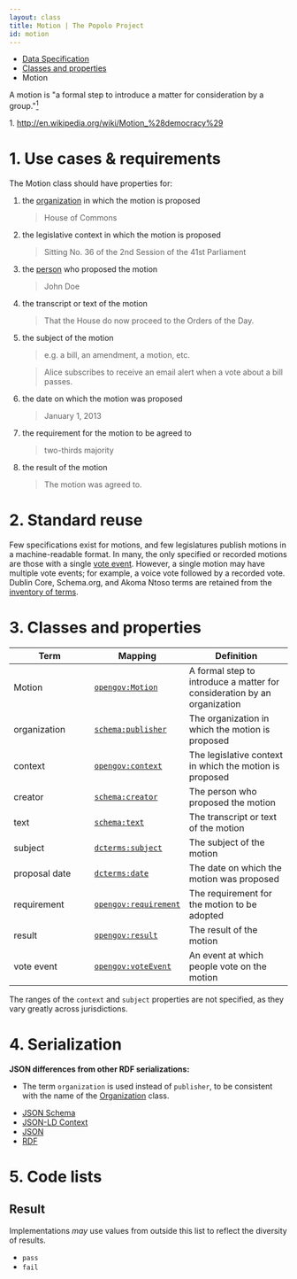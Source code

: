 ```yaml
---
layout: class
title: Motion | The Popolo Project
id: motion
---
```


<ul class="breadcrumb">
  <li><a href="/specs/">Data Specification</a></li>
  <li><a href="/specs/#classes-and-properties">Classes and properties</a></li>
  <li class="active">Motion</li>
</ul>

A motion is "a formal step to introduce a matter for consideration by a group."<a href="#note1"><sup>1</sup></a>

<p class="note" id="note1">1. <a href="http://en.wikipedia.org/wiki/Motion_%28democracy%29">http://en.wikipedia.org/wiki/Motion_%28democracy%29</a></p>

<h1 id="use-cases-and-requirements">1. Use cases &amp; requirements</h1>

The Motion class should have properties for:

1. the [organization](/specs/organization.html) in which the motion is proposed

    >House of Commons

1. the legislative context in which the motion is proposed

    >Sitting No. 36 of the 2nd Session of the 41st Parliament

1. the [person](/specs/person.html) who proposed the motion

    >John Doe

1. the transcript or text of the motion

    >That the House do now proceed to the Orders of the Day.

1. the subject of the motion

    >e.g. a bill, an amendment, a motion, etc.

    >Alice subscribes to receive an email alert when a vote about a bill passes.

1. the date on which the motion was proposed

    >January 1, 2013

1. the requirement for the motion to be agreed to

    >two-thirds majority

1. the result of the motion

    >The motion was agreed to.

<h1 id="standard-reuse">2. Standard reuse</h1>

Few specifications exist for motions, and few legislatures publish motions in a machine-readable format. In many, the only specified or recorded motions are those with a single [vote event](specs/vote-event.html). However, a single motion may have multiple vote events; for example, a voice vote followed by a recorded vote. Dublin Core, Schema.org, and Akoma Ntoso terms are retained from the [inventory of terms](/appendices/terms.html#Motion).

<h1 id="classes-and-properties">3. Classes and properties</h1>

<table>
  <thead>
    <tr>
      <th width="130">Term</th>
      <th>Mapping</th>
      <th>Definition</th>
    </tr>
  </thead>
  <tbody>
    <tr id="opengov:Motion">
      <td>Motion</td>
      <td><code><a href="#" title="http://www.w3.org/ns/opengov#Motion">opengov:Motion</a></code></td>
      <td>A formal step to introduce a matter for consideration by an organization</td>
    </tr>
    <tr id="schema:publisher">
      <td>organization</td>
      <td><code><a href="http://schema.org/publisher" title="http://schema.org/publisher">schema:publisher</a></code></td>
      <td>The organization in which the motion is proposed</td>
    </tr>
    <tr id="opengov:context">
      <td>context</td>
      <td><code><a href="#" title="http://www.w3.org/ns/opengov#context">opengov:context</a></code></td>
      <td>The legislative context in which the motion is proposed</td>
    </tr>
    <tr id="schema:creator">
      <td>creator</td>
      <td><code><a href="http://schema.org/text" title="http://schema.org/creator">schema:creator</a></code></td>
      <td>The person who proposed the motion</td>
    </tr>
    <tr id="schema:text">
      <td>text</td>
      <td><code><a href="http://schema.org/text" title="http://schema.org/text">schema:text</a></code></td>
      <td>The transcript or text of the motion</td>
    </tr>
    <tr id="dcterms:subject">
      <td>subject</td>
      <td><code><a href="http://dublincore.org/documents/dcmi-terms/#terms-subject" title="http://purl.org/dc/terms/subject">dcterms:subject</a></code></td>
      <td>The subject of the motion</td>
    </tr>
    <tr id="dcterms:date">
      <td>proposal date</td>
      <td><code><a href="http://dublincore.org/documents/dcmi-terms/#terms-date" title="http://purl.org/dc/terms/date">dcterms:date</a></code></td>
      <td>The date on which the motion was proposed</td>
    </tr>
    <tr id="opengov:requirement">
      <td>requirement</td>
      <td><code><a href="#" title="http://www.w3.org/ns/opengov#requirement">opengov:requirement</a></code></td>
      <td>The requirement for the motion to be adopted</td>
    </tr>
    <tr id="opengov:result">
      <td>result</td>
      <td><code><a href="#" title="http://www.w3.org/ns/opengov#result">opengov:result</a></code></td>
      <td>The result of the motion</td>
    </tr>
    <tr id="opengov:voteEvent">
      <td>vote event</td>
      <td><code><a href="#" title="http://www.w3.org/ns/opengov#voteEvent">opengov:voteEvent</a></code></td>
      <td>An event at which people vote on the motion</td>
    </tr>
  </tbody>
</table>

The ranges of the `context` and `subject` properties are not specified, as they vary greatly across jurisdictions.

<h1 id="serialization">4. Serialization</h1>

**JSON differences from other RDF serializations:**

* The term `organization` is used instead of `publisher`, to be consistent with the name of the [Organization](/specs/organization.html) class.

<ul class="nav nav-tabs no-js">
  <li><a href="#motion-schema">JSON Schema</a></li>
  <li><a href="#motion-context">JSON-LD Context</a></li>
  <li class="active"><a href="#motion-json">JSON</a></li>
  <li><a href="#motion-rdf">RDF</a></li>
</ul>

<div class="tab-content no-js">
  <div class="tab-pane" id="motion-schema" data-url="/schemas/motion.json"></div>
  <div class="tab-pane" id="motion-context" data-url="/contexts/motion.jsonld"></div>
  <div class="tab-pane active" id="motion-json" data-url="/examples/motion.json"></div>
  <div class="tab-pane" id="motion-rdf" data-url="/examples/motion.ttl"></div>
</div>

<h1 id="code-lists">5. Code lists</h1>

## Result

Implementations <em class="rfc2119">may</em> use values from outside this list to reflect the diversity of results.

* `pass`
* `fail`
